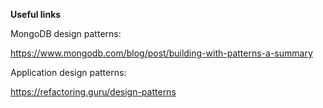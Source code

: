 **Useful links**

MongoDB design patterns: 

https://www.mongodb.com/blog/post/building-with-patterns-a-summary

Application design patterns:

https://refactoring.guru/design-patterns
